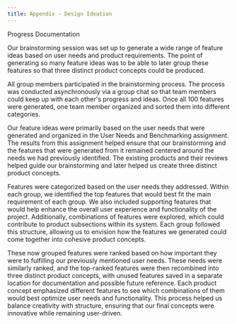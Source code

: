 ```yaml
---
title: Appendix - Design Ideation
---
```


Progress Documentation



Our brainstorming session was set up to generate a wide range of feature ideas based on user needs and product requirements. The point of generating so many feature ideas was to be able to later group these features so that three distinct product concepts could be produced.

All group members participated in the brainstorming process. The process was conducted asynchronously via a group chat so that team members could keep up with each other's progress and ideas. Once all 100 features were generated, one team member organized and sorted them into different categories. 

Our feature ideas were primarily based on the user needs that were generated and organized in the User Needs and Benchmarking assignment. The results from this assignment helped ensure that our brainstorming and the features that were generated from it remained centered around the needs we had previously identified. The existing products and their reviews helped guide our brainstorming and later helped us create three distinct product concepts.

Features were categorized based on the user needs they addressed. Within each group, we identified the top features that would best fit the main requirement of each group. We also included supporting features that would help enhance the overall user experience and functionality of the project. Additionally, combinations of features were explored, which could contribute to product subsections within its system. Each group followed this structure, allowing us to envision how the features we generated could come together into cohesive product concepts. 

These now grouped features were ranked based on how important they were to fulfilling our previously mentioned user needs. These needs were similarly ranked, and the top-ranked features were then recombined into three distinct product concepts, with unused features saved in a separate location for documentation and possible future reference. Each product concept emphasized different features to see which combinations of them would best optimize user needs and functionality. This process helped us balance creativity with structure, ensuring that our final concepts were innovative while remaining user-driven.

